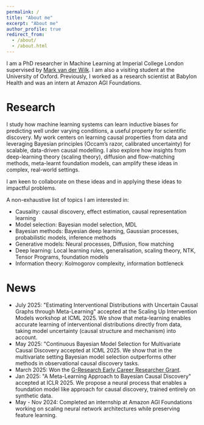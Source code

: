```yaml
---
permalink: /
title: "About me"
excerpt: "About me"
author_profile: true
redirect_from:
  - /about/
  - /about.html
---
```


I am a PhD researcher in Machine Learning at Imperial College London supervised by [Mark van der Wilk](https://mvdw.uk/).
I am also a visiting student at the University of Oxford.
Previously, I worked as a research scientist at Babylon Health and was an intern at Amazon AGI Foundations.


Research
======
I study how machine learning systems can learn inductive biases for predicting well under varying conditions, a useful property for scientific discovery.
My work centers on learning causal properties from data and leveraging Bayesian principles (Occam’s razor, calibrated uncertainty) for scalable, data-driven causal modelling.
I also explore how insights from deep-learning theory (scaling theory), diffusion and flow-matching methods, meta-learnt foundation models, can amplify these ideas in complex, real-world settings.

I am keen to collaborate on these ideas and in applying these ideas to impactful problems.


A non-exhaustive list of topics I am interested in:
- Causality: causal discovery, effect estimation, causal representation learning
- Model selection: Bayesian model selection, MDL
- Bayesian methods: Bayesian deep learning, Gaussian processes, probabilistic models, inference methods
- Generative models: Neural processes, Diffusion, flow matching
- Deep learning: Local learning rules, generalisation, scaling theory, NTK, Tensor Programs, foundation models
- Information theory: Kolmogorov complexity, information bottleneck


News
======
- July 2025: "Estimating Interventional Distributions with Uncertain Causal Graphs through Meta-Learning" accepted at the Scaling Up Intervention Models workshop at ICML 2025. We show that meta-learning enables accurate learning of interventional distributions directly from data, taking model uncertainty (causal structure and mechanism) into account.
- May 2025: "Continuous Bayesian Model Selection for Multivariate Causal Discovery accepted at ICML 2025. We show that in the multivariate setting Bayesian model selection outperforms other methods in observational causal discovery tasks.
- March 2025: Won the [G-Research Early Career Researcher Grant](https://www.gresearch.com/news/g-research-march-2025-grant-winners/).
- Jan 2025: "A Meta-Learning Approach to Bayesian Causal Discovery" accepted at ICLR 2025. We propose a neural process that enables a foundation model like approach for causal discovery, trained entirely on synthetic data.
- May - Nov 2024: Completed an internship at Amazon AGI Foundations working on scaling neural network architectures while preserving feature learning.
